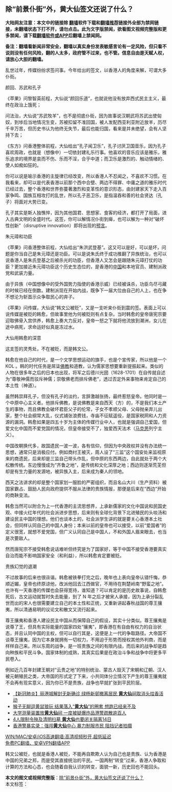  <h2>除“前景仆街”外，黄大仙签文还说了什么？</h2> <p class="notice"><b>大陆网友注意：本文中的链接除 <a href="https://github.com/bannedbook/fanqiang" >翻墙</a>软件下载和<a href="https://github.com/killgcd/justmysocks/blob/master/README.md">翻墙推荐</a>链接外全部为禁网链接，未翻墙状态下打不开，请勿点击。此为文字版禁闻，欲看图文视频完整版和更多禁闻，请下载<a href="https://github.com/bannedbook/fanqiang">翻墙软件或APP</a>后翻墙上禁闻网。</p><p>备注：翻墙看新闻非常安全，翻墙以真实身份发表敏感言论有一定风险，但只看不说则没有任何风险，翻的人太多，政府管不过来，也不管。信息自由是天赋人权，请放心大胆的翻墙。</b></p>  <div class="entry">  <p>乱世过年，传媒纷纷求签问事。今年给出的签文，以香港人的角度来解，可谓大多仆街。</p> <p>颜回、苏武和孔子</p> <p>《苹果》问黎智英前程，大仙说“颜回乐道”，也就说他没有放弃西式民主主义，最终在政治上饿死；</p> <p>问法治，大仙说“苏武牧羊”，也不是彻底仆街，因为故事说汉朝武将苏武出使匈奴，到埗后当地情况生变，苏被扣留不准回国，被人发配西亚利亚附近放羊，历尽千辛万苦，但历史书认为他终无失节，最后也能归国，看来是并未绝望，会有人坚持下去；</p> <p>《东方》问香港整体前程，大仙给出“孔子闻卫乐”，孔子讨厌卫国音乐，因为孔子喜欢周政，也就是（想像中）一切依封建礼乐行事。他喜欢的音乐应该是雅乐，雅乐追求的境界是哀而不伤、乐而不淫，合乎中道；而卫乐是激烈的、触动情绪的、使人如痴如狂的。</p> <p>你可以说是喻示香港的主旋律已经改变，所以香港人不忍闻之，不喜欢不习惯。在我看来，却可以是代表香港以前那个西中合壁、两边不得罪、中庸之道的雅乐时代已经过去，整个香港和世界弥蔓著激烈和变革性的意识形态，由封建家天下走入百家争鸣、国族互相攻打的乱世，所以孔子恶卫乐，是指温吞和善的社会贤达（孔子）将面对大势已变。</p>  <p>孔子其实是斯人独憔悴，因为其他国君、思想家、食客的经济，都打开了局面，进入古典文明的全盛时代。这签，你可以解情况仆街到痺，也可以解为一种对“破坏性创新”（disruptive innovation）即将出现的<span class='wp_keywordlink'><a href="https://www.bannedbook.org/forum5/" title="预言玄学禁书下载" rel="nofollow">预言</a></span>。</p> <p>朱元璋和功臣</p> <p>《苹果》问香港整体前程，大仙给出“朱洪武登基”。这又可以是好，可以是坏，问题是你当自己是朱元璋还是功臣。可以是说朱氏终于成功推翻了异族统治，也可以说香港人是朱氏登基之后被杀光的功臣，但香港人又怎会是跟随朱元璋打仗的功臣？更加接近朱元璋功臣这个历史生态位的，是香港的<span class='wp_keywordlink_affiliate'><a href="https://www.bannedbook.org/" title="中国" target="_blank">中国</a></span>和本地官员、建制派政党和武装力量。</p> <p>由于异族（中国想像中的受外国势力指使的香港示威）已经被诛杀，功臣鸟尽弓藏的时候已经在倒数。建制派现在开始内战，既争下一届大位由自己的人上，也在争不想沦为斩首示众争取民心的弃子。</p> <p>《苹果》问传媒，大仙说“韩文公被贬”，又是一支听来仆街到震的签。表面上可以说传媒是被贬的韩愈，但故事里他为何被贬则有点复杂。当时韩愈的皇帝唐宪宗要迎取佛骨入宫供养，韩愈上奏大力反对，皇帝一怒之下就将他流放到潮洲，女儿在途中病死，求命运好似真是冻过水。</p> <p>大仙用韩愈的深意</p>  <p>这支签的灵秀处，不在被贬，而是韩文公。</p> <p>韩愈在他自己的时代，是一个文学思想运动的旗手，也是个宣传家，所以他是一个 KOL 。韩的时代任务是屌柒<span class='wp_keywordlink'><a href="https://www.qi-gong.me/buddhism/" title="佛教" target="_blank">佛教</a></span>和道教，认为儒家思想要重新提振起来。类似的人物在很多年之后的日本也出现，将军之后德川光圀（1628-1701）在自传就自述为“尊敬神儒而驳斥神儒；崇敬佛老而排斥佛老”，透过否定外来事物来肯定自己的本土性（神道）。</p> <p>虽然韩崇拜孔子，但没有孔子的淡约，言辞激越张扬，最终惹怒皇帝。他同时是一个中原中心主义者。他排斥佛教，是说佛教是来自西天（方）的，不是我们本土产生的事物，而且佛教会破坏君臣父子的伦常，子女不孝顺父母、父母抛亲弃儿出家，整个社会纲常大乱，仪式铺张浪费钱，寺庙不征赋遥役，是国家税网和人力资源的漏洞。韩愈如果是四五十岁为主体的传媒行业中人，也就是强调自己爱国，但爱文化中国而不爱党国的情况，但皇帝接受不了，独爱西天法术（<span class='wp_keywordlink'><a href="https://www.bannedbook.org/forum2/topic105.html" title="《马克思的成魔之路》" target="_blank">马克思</a></span>列宁主义）。</p> <p>中国改朝换代多，故国遗民一波一波，各有信仰，但因为中央政权并没有办法统一思想，通常只是消极应付。例如商纣王被灭，周人设了“三监”这个国安处来监视原来的商遗民，后来却是三监自己带头作乱，但中原的东西两边，自此就处于两个大松散传统。东边慢慢成为“齐鲁之地”，是传统和文化深厚之地；西边则逐渐荒芜但却是有生力量的发源地，被异族入主，后来成为秦人的领地。</p> <p>西天之法讲求的却是整个国家划一服脸的严密组织，而且名山大川（生产资料）被国家霸占、鼓励人民向政府提供不服从法律的贵族情报，那便是后来在“西边”开始的商鞅变法。</p> <p>韩愈当然可以附合为上一代香港的主流思想界，上承新儒家的文化中国说和民国史观、中接火红年代的社会派进步思想，后来则有全球化背景下北进殖民的头啖汤和建设民主中国的理想。他们也谈本土的，社会派学生讲的就是要关心香港本土社会，但同样认同自己的中国人身份；本来以前的皇帝也可以接受，以前“爱国者”的定义很宽，就想不爱党国，但广义认同自己是中国人，不和外国人眉来眼去，也当是次要敌人。</p>  <p>然而唐宪宗不接受韩愈说话难听但终究是为了国家好，等于中国不接受香港要真实自治而能不影响国家安全（和利益），所以韩愈肯定要被贬。</p> <p>贵族幻觉的退潮</p> <p>不过故事的后来也很诙谐。韩愈被铁拳打完之后，晚年也上表向皇帝认错忏悔，恭顺近媚，皇帝也终原谅他，改派他回去江西做官，不用待在荆楚岭南“野蛮之地”。也许有一天香港的传媒也会获得宽待，谁知道？可以肯定的是历史故事说，自韩愈死后，古文运动就暂时失去能量，到了 N 年之后才被宋人承接，因为上承分裂乱世而出的宋人也很需要建立自己的本土性和正统，又重新讲起春秋战国的尊王攘夷，所以清通易明的议论文和散文又流行起来。</p> <p>尊王攘夷和香港人建设民主中国从而保障自己的假设，其实十分类似。尊王攘夷是说尊了王，但具有实际能量的国家四处“攘夷”，即香港在有自由有权力的自治状态，并且认同中国的主权，但可以自行其是，这便是上一代的争取路径。大帝国不谈尊王攘夷，因为它本身就拥有一切权力，不用迫于形势而授权其他外判商，而是样样自己来。所以东周的战争，是一班贵族之间的有限内战，而后来的战争却是趋向种族和平民斗争。国家体制的成熟，其真实后果是在政治斗争和战争中将更多平民卷入。</p> <p>例如近几百年封建王朝对“云贵之地”的特别统治、蒙古人毁灭了宋朝和辽朝、汉人被元朝殖民之类，大帝国的形式定了下来，小共同体分立情况下产生的尊王攘夷就不会再有现实意义，因为你已不是贵族，战争也早就扩张到平民阶层。</p> <ul class='op-related-articles' title='相关阅读'> <li><a href='https://www.bannedbook.org/bnews/headline/20210201/1479220.html' target='_blank'>【新冠肺炎】丽港城解封无新确诊 绿杨新邨撤离居民 <b>黄大仙</b>祠取消头炷香活动</a></li> <li><a href='https://www.bannedbook.org/bnews/funmedia/20200620/1347759.html' target='_blank'>猴子无聊逗黄鼠狼玩 结果落入“<b>黄大仙</b>”的圈套 想跑已经来不及</a></li> <li><a href='https://www.bannedbook.org/bnews/baitai/20200517/1330128.html' target='_blank'>大学测量装置放<b>黄大仙</b>祠 一度被疑爆炸品港警疏散逾百人</a></li> <li><a href='https://www.bannedbook.org/bnews/cnnews/hknews/20200329/1302705.html' target='_blank'>4人限制令殃及清明扫墓 <b>黄大仙</b>也要闭关隔离14日</a></li> <li><a href='https://www.bannedbook.org/bnews/cnnews/hknews/20191105/1223152.html' target='_blank'>香港警暴实录：强闯<b>黄大仙</b>中心 暴力制服市民 阻挡记者拍摄</a></li> </ul> <p class="texttj"> <a href="https://github.com/bannedbook/fanqiang/wiki/V2ray%E6%9C%BA%E5%9C%BA" target="_blank">WIN/MAC/安卓/iOS高速翻墙:高清视频秒开,超低延迟</a><br/> <a href="https://github.com/bannedbook/fanqiang/wiki/%E7%A6%81%E9%97%BB%E7%BD%91%E5%AE%89%E5%8D%93%E7%BF%BB%E5%A2%99%E6%96%B0%E9%97%BBAPP" target="_blank">免费PC翻墙、安卓VPN翻墙APP</a></p><p>韩文公被贬，也就是香港人被贬，不能再自欺欺人认为自己也是贵族、认为香港是中国的兄弟之邦，而是受其直接统治的平民。一国两制“转变”过来，香港人争取和计算的方法和心态，也会随着自我认识的转变，面貌一新，历史回也不能回头。</p> <a name='sharetosocial'></a>       <div><b>本文的图文或视频完整版</b>：<a href='https://www.bannedbook.org/bnews/comments/20210210/1484672.html'>除“前景仆街”外，黄大仙签文还说了什么？</a></div>  </div><!--END ENTRY--> <div class="postfooter"> <div>本文标签：</div>  </div><!--END POSTFOOTER--> 